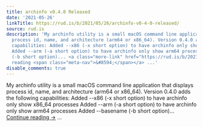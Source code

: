 ```yaml
---
title: archinfo v0.4.0 Released
date: '2021-05-26'
linkTitle: https://rud.is/b/2021/05/26/archinfo-v0-4-0-released/
source: rud.is
description: 'My archinfo utility is a small macOS command line application that displays
  process id, name, and architecture (arm64 or x86_64). Version 0.4.0 adds the following
  capabilities: Added --x86 (-x short option) to have archinfo only show x86_64 processes
  Added --arm (-a short option) to have archinfo only show arm64 processes Added --basename
  (-b short option)... <a class="more-link" href="https://rud.is/b/2021/05/26/archinfo-v0-4-0-released/">Continue
  reading <span class="meta-nav">&#8594;</span></a> ...'
disable_comments: true
---
```

My archinfo utility is a small macOS command line application that displays process id, name, and architecture (arm64 or x86_64). Version 0.4.0 adds the following capabilities: Added --x86 (-x short option) to have archinfo only show x86_64 processes Added --arm (-a short option) to have archinfo only show arm64 processes Added --basename (-b short option)... <a class="more-link" href="https://rud.is/b/2021/05/26/archinfo-v0-4-0-released/">Continue reading <span class="meta-nav">&#8594;</span></a> ...